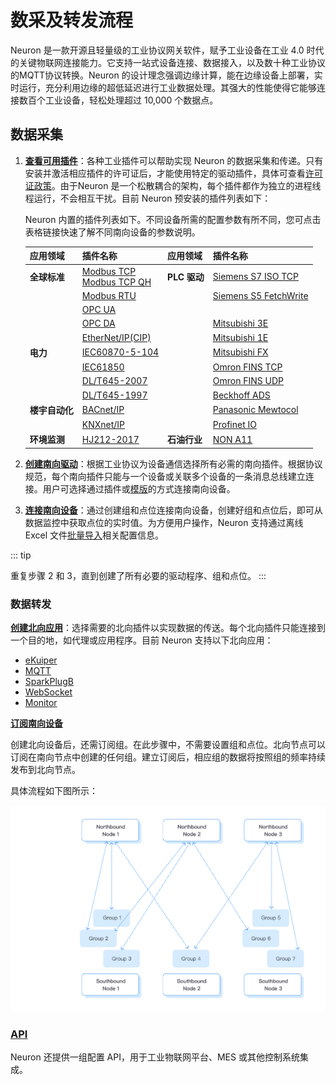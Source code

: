 # 数采及转发流程

Neuron 是一款开源且轻量级的工业协议网关软件，赋予工业设备在工业 4.0 时代的关键物联网连接能力。它支持一站式设备连接、数据接入，以及数十种工业协议的MQTT协议转换。Neuron 的设计理念强调边缘计算，能在边缘设备上部署，实时运行，充分利用边缘的超低延迟进行工业数据处理。其强大的性能使得它能够连接数百个工业设备，轻松处理超过 10,000 个数据点。

## 数据采集

1. [**查看可用插件**](../introduction/plugin-list/plugin-list.md)：各种工业插件可以帮助实现 Neuron 的数据采集和传递。只有安装并激活相应插件的许可证后，才能使用特定的驱动插件，具体可查看[许可证政策](../introduction/license/license-policy.md)。由于Neuron 是一个松散耦合的架构，每个插件都作为独立的进程线程运行，不会相互干扰。目前 Neuron 预安装的插件列表如下：

   Neuron 内置的插件列表如下。不同设备所需的配置参数有所不同，您可点击表格链接快速了解不同南向设备的参数说明。

   | 应用领域       | 插件名称                                                     | 应用领域     | 插件名称                                                     |
   | -------------- | ------------------------------------------------------------ | ------------ | ------------------------------------------------------------ |
   | **全球标准**   | [Modbus TCP <br />Modbus TCP QH](./south-devices/modbus-tcp/modbus-tcp.md) | **PLC 驱动** | [Siemens S7 ISO TCP](./south-devices/siemens-s7/s7.md)       |
   |                | [Modbus RTU](./south-devices/modbus-rtu/modbus-rtu.md)       |              | [Siemens S5 FetchWrite](./south-devices/siemens-fetchwrite/fetchwrite.md) |
   |                | [OPC UA](./south-devices/opc-ua/overview.md)                 |              | <!--Allen-Bradley DF1 with doc to be added-->                |
   |                | [OPC DA](./south-devices/opc-da/overview.md)                 |              | [Mitsubishi 3E](./south-devices/mitsubishi-3e/overview.md)   |
   |                | [EtherNet/IP(CIP)](./south-devices/ethernet-ip/ethernet-ip.md) |              | [Mitsubishi 1E](./south-devices/mitsubishi-1e/mitsubishi-1e.md) |
   | **电力**       | [IEC60870-5-104](./south-devices/iec-104/iec-104.md)         |              | [Mitsubishi FX](./south-devices/mitsubishi-fx/overview.md)   |
   |                | [IEC61850](./south-devices/iec61850/overview.md)             |              | [Omron FINS TCP](./south-devices/omron-fins/omron-fins.md)   |
   |                | [DL/T645-2007](./south-devices/dlt645-2007/dlt645-2007.md)   |              | [Omron FINS UDP](./south-devices/omron-fins/omron-fins-udp.md) |
   |                | [DL/T645-1997](./south-devices/dlt645-1997/dlt645-1997.md)   |              | [Beckhoff ADS](./south-devices/ads/ads.md)                   |
   | **楼宇自动化** | [BACnet/IP](./south-devices/bacnet-ip/bacnet-ip.md)          |              | [Panasonic Mewtocol](./south-devices/panasonic-mewtocol/overview.md) |
   |                | [KNXnet/IP](./south-devices/knxnet-ip/knxnet-ip.md)          |              | [Profinet IO](./south-devices/profinet/profinet.md)          |
   | **环境监测**   | [HJ212-2017](./south-devices/hj212-2017/hj212-2017.md)       | **石油行业** | [NON A11](./south-devices/nona11/nona11.md)                  |

2. [**创建南向驱动**](./south-devices/south-devices.md)：根据工业协议为设备通信选择所有必需的南向插件。根据协议规范，每个南向插件只能与一个设备或关联多个设备的一条消息总线建立连接。用户可选择通过插件或[模版](./templates/templates.md)的方式连接南向设备。

3. [**连接南向设备**](./south-devices/south-devices.md#设置组和点位)：通过创建组和点位连接南向设备，创建好组和点位后，即可从数据监控中获取点位的实时值。为方便用户操作，Neuron 支持通过离线 Excel 文件[批量导入](http://localhost:8080/zh/emqx-ecp/latest/config/import-export.html)相关配置信息。

::: tip

重复步骤 2 和 3，直到创建了所有必要的驱动程序、组和点位。
:::

### 数据转发

[**创建北向应用**](./north-apps/north-apps.md)：选择需要的北向插件以实现数据的传送。每个北向插件只能连接到一个目的地，如代理或应用程序。目前 Neuron 支持以下北向应用：

- [eKuiper](./north-apps/ekuiper/overview.md)
- [MQTT](./north-apps/mqtt/overview.md)
- [SparkPlugB](./north-apps/sparkplugb/ignition.md)
- [WebSocket](./north-apps/websocket/websocket.md)
- [Monitor](./north-apps/monitor/overview.md)

[**订阅南向设备**](./north-apps/north-apps.md#订阅南向数据)

创建北向设备后，还需订阅组。在此步骤中，不需要设置组和点位。北向节点可以订阅在南向节点中创建的任何组。建立订阅后，相应组的数据将按照组的频率持续发布到北向节点。

具体流程如下图所示：

![配置步骤](./assets/config.png)

### [API](../http-api/http-api.md)

Neuron 还提供一组配置 API，用于工业物联网平台、MES 或其他控制系统集成。
